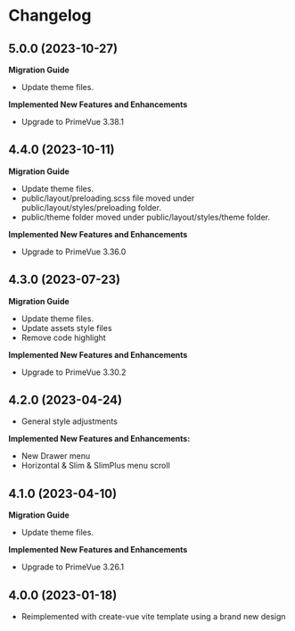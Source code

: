 # Changelog

## 5.0.0 (2023-10-27)

**Migration Guide**

-   Update theme files.

**Implemented New Features and Enhancements**

-   Upgrade to PrimeVue 3.38.1

## 4.4.0 (2023-10-11)

**Migration Guide**

-   Update theme files.
-   public/layout/preloading.scss file moved under public/layout/styles/preloading folder.
-   public/theme folder moved under public/layout/styles/theme folder.

**Implemented New Features and Enhancements**

-   Upgrade to PrimeVue 3.36.0

## 4.3.0 (2023-07-23)

**Migration Guide**

-   Update theme files.
-   Update assets style files
-   Remove code highlight

**Implemented New Features and Enhancements**

-   Upgrade to PrimeVue 3.30.2

## 4.2.0 (2023-04-24)

-   General style adjustments

**Implemented New Features and Enhancements:**

-   New Drawer menu
-   Horizontal & Slim & SlimPlus menu scroll

## 4.1.0 (2023-04-10)

**Migration Guide**

-   Update theme files.

**Implemented New Features and Enhancements**

-   Upgrade to PrimeVue 3.26.1

## 4.0.0 (2023-01-18)

-   Reimplemented with create-vue vite template using a brand new design
